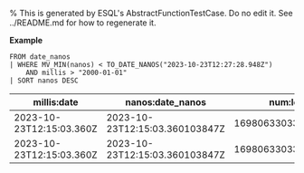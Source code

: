 % This is generated by ESQL's AbstractFunctionTestCase. Do no edit it. See ../README.md for how to regenerate it.

**Example**

```esql
FROM date_nanos
| WHERE MV_MIN(nanos) < TO_DATE_NANOS("2023-10-23T12:27:28.948Z")
    AND millis > "2000-01-01"
| SORT nanos DESC
```

| millis:date | nanos:date_nanos | num:long |
| --- | --- | --- |
| 2023-10-23T12:15:03.360Z | 2023-10-23T12:15:03.360103847Z | 1698063303360103847 |
| 2023-10-23T12:15:03.360Z | 2023-10-23T12:15:03.360103847Z | 1698063303360103847 |


